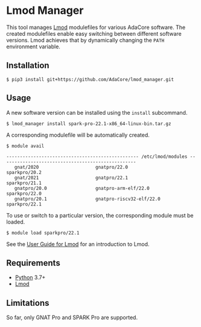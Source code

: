 # Lmod Manager

This tool manages [Lmod](https://github.com/TACC/Lmod) modulefiles for various AdaCore software. The created modulefiles enable easy switching between different software versions. Lmod achieves that by dynamically changing the `PATH` environment variable.

## Installation

```console
$ pip3 install git+https://github.com/AdaCore/lmod_manager.git
```

## Usage

A new software version can be installed using the `install` subcommand.

```console
$ lmod_manager install spark-pro-22.1-x86_64-linux-bin.tar.gz
```

A corresponding modulefile will be automatically created.

```console
$ module avail

------------------------------------------------- /etc/lmod/modules --------------------------------------------------
   gnat/2020                     gnatpro/22.0                              sparkpro/20.2
   gnat/2021                     gnatpro/22.1                              sparkpro/21.1
   gnatpro/20.0                  gnatpro-arm-elf/22.0                      sparkpro/22.0
   gnatpro/20.1                  gnatpro-riscv32-elf/22.0                  sparkpro/22.1

```

To use or switch to a particular version, the corresponding module must be loaded.

```console
$ module load sparkpro/22.1
```

See the [User Guide for Lmod](https://lmod.readthedocs.io/en/latest/010_user.html) for an introduction to Lmod.

## Requirements

- [Python](https://www.python.org/) 3.7+
- [Lmod](https://github.com/TACC/Lmod)

## Limitations

So far, only GNAT Pro and SPARK Pro are supported.
